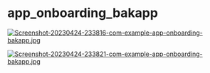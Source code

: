 # app_onboarding_bakapp

[![Screenshot-20230424-233816-com-example-app-onboarding-bakapp.jpg](https://i.postimg.cc/436xpPd6/Screenshot-20230424-233816-com-example-app-onboarding-bakapp.jpg)](https://postimg.cc/cKJWSQfC)


[![Screenshot-20230424-233821-com-example-app-onboarding-bakapp.jpg](https://i.postimg.cc/zBqX7hb9/Screenshot-20230424-233821-com-example-app-onboarding-bakapp.jpg)](https://postimg.cc/zLPrXVkj)
